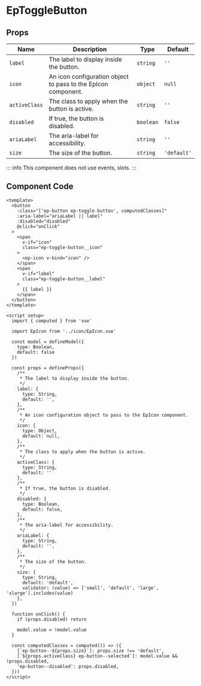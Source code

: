 # EpToggleButton



## Props
| Name | Description | Type | Default |
|------|-------------|------|---------|
| `label` | The label to display inside the button. | `string` | `''` |
| `icon` | An icon configuration object to pass to the EpIcon component. | `object` | `null` |
| `activeClass` | The class to apply when the button is active. | `string` | `''` |
| `disabled` | If true, the button is disabled. | `boolean` | `false` |
| `ariaLabel` | The aria-label for accessibility. | `string` | `''` |
| `size` | The size of the button. | `string` | `'default'` |


::: info
This component does not use events, slots.
:::

## Component Code

```vue
<template>
  <button
    :class="['ep-button ep-toggle-button', computedClasses]"
    :aria-label="ariaLabel || label"
    :disabled="disabled"
    @click="onClick"
  >
    <span
      v-if="icon"
      class="ep-toggle-button__icon"
    >
      <ep-icon v-bind="icon" />
    </span>
    <span
      v-if="label"
      class="ep-toggle-button__label"
    >
      {{ label }}
    </span>
  </button>
</template>

<script setup>
  import { computed } from 'vue'

  import EpIcon from '../icon/EpIcon.vue'

  const model = defineModel({
    type: Boolean,
    default: false
  })

  const props = defineProps({
    /**
     * The label to display inside the button.
     */
    label: {
      type: String,
      default: '',
    },
    /**
     * An icon configuration object to pass to the EpIcon component.
     */
    icon: {
      type: Object,
      default: null,
    },
    /**
     * The class to apply when the button is active.
     */
    activeClass: {
      type: String,
      default: ''
    },
    /**
     * If true, the button is disabled.
     */
    disabled: {
      type: Boolean,
      default: false,
    },
    /**
     * The aria-label for accessibility.
     */
    ariaLabel: {
      type: String,
      default: '',
    },
    /**
     * The size of the button.
     */
    size: {
      type: String,
      default: 'default',
      validator: (value) => ['small', 'default', 'large', 'xlarge'].includes(value)
    },
  })

  function onClick() {
    if (props.disabled) return

    model.value = !model.value
  }

  const computedClasses = computed(() => ({
    [`ep-button--${props.size}`]: props.size !== 'default',
    [`${props.activeClass} ep-button--selected`]: model.value && !props.disabled,
    'ep-button--disabled': props.disabled,
  }))
</script>

```